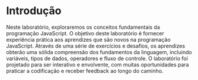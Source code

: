 # Introdução

Neste laboratório, exploraremos os conceitos fundamentais da programação JavaScript. O objetivo deste laboratório é fornecer experiência prática aos aprendizes que são novos na programação JavaScript. Através de uma série de exercícios e desafios, os aprendizes obterão uma sólida compreensão dos fundamentos da linguagem, incluindo variáveis, tipos de dados, operadores e fluxo de controle. O laboratório foi projetado para ser interativo e envolvente, com muitas oportunidades para praticar a codificação e receber feedback ao longo do caminho.
